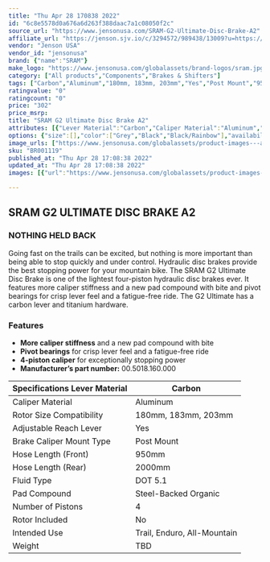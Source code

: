 ```yaml
---
title: "Thu Apr 28 170838 2022"
id: "6c8e5578d0a676a6d263f388daac7a1c08050f2c"
source_url: "https://www.jensonusa.com/SRAM-G2-Ultimate-Disc-Brake-A2"
affiliate_url: "https://jenson.sjv.io/c/3294572/989438/13009?u=https://www.jensonusa.com/SRAM-G2-Ultimate-Disc-Brake-A2"
vendor: "Jenson USA"
vendor_id: "jensonusa"
brand: {"name":"SRAM"}
make_logo: "https://www.jensonusa.com/globalassets/brand-logos/sram.jpg"
category: ["All products","Components","Brakes & Shifters"]
tags: ["Carbon","Aluminum","180mm, 183mm, 203mm","Yes","Post Mount","950mm","2000mm","DOT 5.1","Steel-Backed Organic","4","No","Trail, Enduro, All-Mountain","TBD"]
ratingvalue: "0"
ratingcount: "0"
price: "302"
price_msrp: 
title: "SRAM G2 Ultimate Disc Brake A2"
attributes: [{"Lever Material":"Carbon","Caliper Material":"Aluminum","Rotor Size Compatibility":"180mm, 183mm, 203mm","Adjustable Reach Lever":"Yes","Brake Caliper Mount Type":"Post Mount","Hose Length (Front)":"950mm","Hose Length (Rear)":"2000mm","Fluid Type":"DOT 5.1","Pad Compound":"Steel-Backed Organic","Number of Pistons":"4","Rotor Included":"No","Intended Use":"Trail, Enduro, All-Mountain","Weight":"TBD"}]
options: {"size":[],"color":["Grey","Black","Black/Rainbow"],"availability":"In Stock"}
image_urls: ["https://www.jensonusa.com/globalassets/product-images---all-assets/sram/br001119-grey.jpg","https://www.jensonusa.com/globalassets/product-images---all-assets/sram/br001119_1-grey.jpg","https://www.jensonusa.com/globalassets/product-images---all-assets/sram/br001119_2-grey.jpg"]
sku: "BR001119"
published_at: "Thu Apr 28 17:08:38 2022"
updated_at: "Thu Apr 28 17:08:38 2022"
images: [{"url":"https://www.jensonusa.com/globalassets/product-images---all-assets/sram/br001119-grey.jpg","path":"full/d094790b708f9efd954641fbfd085aeb446602cd.jpg","checksum":"4d12e16e9a43518d64113f9f9c2629b5","status":"downloaded"},{"url":"https://www.jensonusa.com/globalassets/product-images---all-assets/sram/br001119_1-grey.jpg","path":"full/9cab2fe3a92f07958b149132d83d093a8ad977bf.jpg","checksum":"ae78958c085a87c5fada5de0216d2972","status":"downloaded"},{"url":"https://www.jensonusa.com/globalassets/product-images---all-assets/sram/br001119_2-grey.jpg","path":"full/377996d17a7f17e3f22887619e4caf3ca974092d.jpg","checksum":"d93bcd1f95422dc6e7448693c0859539","status":"downloaded"}]

---
```

## SRAM G2 ULTIMATE DISC BRAKE A2

### NOTHING HELD BACK

Going fast on the trails can be excited, but nothing is more important than
being able to stop quickly and under control. Hydraulic disc brakes provide
the best stopping power for your mountain bike. The SRAM G2 Ultimate Disc
Brake is one of the lightest four-piston hydraulic disc brakes ever. It
features more caliper stiffness and a new pad compound with bite and pivot
bearings for crisp lever feel and a fatigue-free ride. The G2 Ultimate has a
carbon lever and titanium hardware.

### Features

  * **More caliper stiffness** and a new pad compound with bite
  * **Pivot bearings** for crisp lever feel and a fatigue-free ride
  * **4-piston caliper** for exceptionally stopping power
  * **Manufacturer’s part number:** 00.5018.160.000

Specifications Lever Material | Carbon  
---|---  
Caliper Material | Aluminum  
Rotor Size Compatibility | 180mm, 183mm, 203mm  
Adjustable Reach Lever | Yes  
Brake Caliper Mount Type | Post Mount  
Hose Length (Front) | 950mm  
Hose Length (Rear) | 2000mm  
Fluid Type | DOT 5.1  
Pad Compound | Steel-Backed Organic  
Number of Pistons | 4  
Rotor Included | No  
Intended Use | Trail, Enduro, All-Mountain  
Weight | TBD

